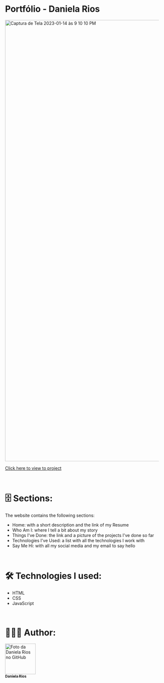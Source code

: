 # Portfólio - Daniela Rios

<img width="1440" alt="Captura de Tela 2023-01-14 às 9 10 10 PM" src="https://user-images.githubusercontent.com/108156982/212502617-a3e84f90-500a-496b-b3f1-4442b0176d45.png">


<a href="https://danirioss.github.io/profile/">Click here to view to project</a>

</br>

# 🗄️ Sections:

The website contains the following sections:
- Home: with a short description and the link of my Resume
- Who Am I: where I tell a bit about my story
- Things I've Done: the link and a picture of the projects I've done so far
- Technologies I've Used: a list with all the technologies I work with
- Say Me Hi: with all my social media and my email to say hello

</br>

# 🛠️ Technologies I used:

- HTML
- CSS
- JavaScript

</br>

# 🧘🏼‍♀ Author:

<a href="#">
  <img src="https://avatars.githubusercontent.com/u/108156982?v=4" width="100px;" alt="Foto da Daniela Rios no GitHub"/><br>
  <sub>
    <b>Daniela Rios</b>
  </sub>
</a>
